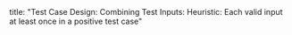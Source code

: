 <frontmatter>
title: "Test Case Design: Combining Test Inputs: Heuristic: Each valid input at least once in a positive test case"
</frontmatter>

<include src="unit-inPage-asFlat.md" boilerplate />
